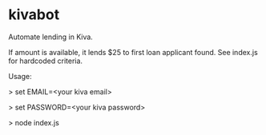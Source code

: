 # kivabot

Automate lending in Kiva. 

If amount is available, it lends $25 to first loan applicant found. See index.js for hardcoded criteria. 

Usage:

\> set EMAIL=\<your kiva email\>

\> set PASSWORD=\<your kiva password\>

\> node index.js
